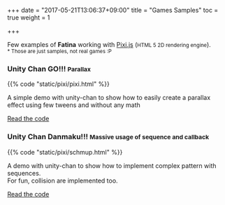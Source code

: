 +++
date = "2017-05-21T13:06:37+09:00"
title = "Games Samples"
toc = true
weight = 1

+++
<script src="https://cdnjs.cloudflare.com/ajax/libs/pixi.js/4.5.2/pixi.min.js"></script>

Few examples of **Fatina** working with [Pixi.js](http://www.pixijs.com/) (<small>HTML 5 2D rendering engine</small>).<br>
<small>* Those are just samples, not real games :P</small>

<h3>Unity Chan GO!!! <small>Parallax</small></h3>

{{% code "static/pixi/pixi.html" %}}

A simple demo with unity-chan to show how to easily create a parallax effect using few tweens and without any math

<a class="btn btn-primary" href="https://github.com/kefniark/Fatina/blob/gh-pages/src/static/pixi/pixi.html" target="_blank">Read the code</a>

<h3>Unity Chan Danmaku!!! <small>Massive usage of sequence and callback</small></h3>

{{% code "static/pixi/schmup.html" %}}

A demo with unity-chan to show how to implement complex pattern with sequences.<br>
For fun, collision are implemented too.

<a class="btn btn-primary" href="https://github.com/kefniark/Fatina/blob/gh-pages/src/static/pixi/schmup.html" target="_blank">Read the code</a>